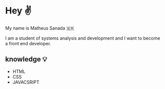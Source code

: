 # Hey ✌️
  
My name is Matheus Sanada 🇧🇷

I am a student of systems analysis and development and I want to become a front end developer.

## knowledge 💡

 - HTML
 - CSS
 - JAVACSRIPT 
 
